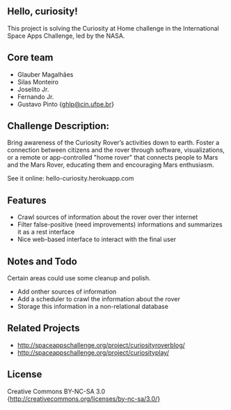 ## Hello, curiosity!

This project is solving the Curiosity at Home challenge in the International Space Apps Challenge, led by the NASA.

## Core team

* Glauber Magalhães
* Silas Monteiro
* Joselito Jr.
* Fernando Jr.
* Gustavo Pinto {ghlp@cin.ufpe.br}

## Challenge Description:

Bring awareness of the Curiosity Rover’s activities down to earth. Foster a connection between citizens and the rover through software, visualizations, or a remote or app-controlled "home rover" that connects people to Mars and the Mars Rover, educating them and encouraging Mars enthusiasm.

See it online: hello-curiosity.herokuapp.com

## Features

 * Crawl sources of information about the rover over ther internet
 * Filter false-positive (need improvements) informations and summarizes it as a rest interface
 * Nice web-based interface to interact with the final user

## Notes and Todo

Certain areas could use some cleanup and polish.

 * Add onther sources of information
 * Add a scheduler to crawl the information about the rover
 * Storage this information in a non-relational database
 

## Related Projects
 * http://spaceappschallenge.org/project/curiosityroverblog/
 * http://spaceappschallenge.org/project/curiosityplay/

## License

Creative Commons BY-NC-SA 3.0 {http://creativecommons.org/licenses/by-nc-sa/3.0/}


